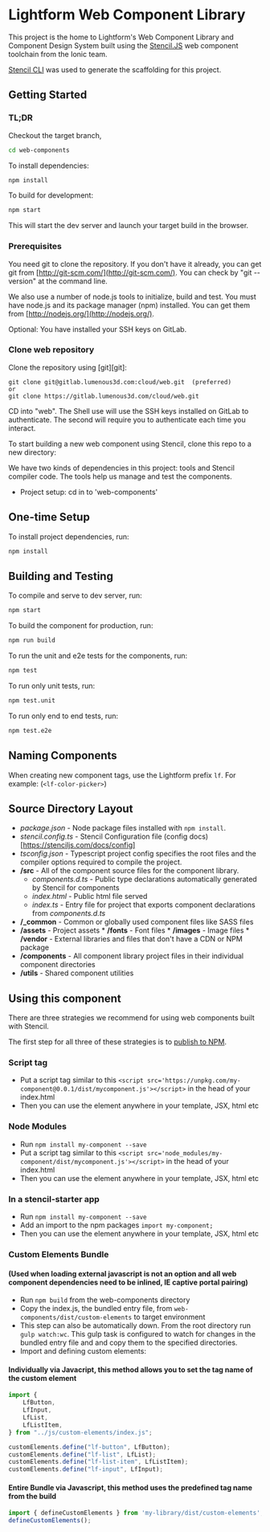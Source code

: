 

# Lightform Web Component Library

This project is the home to Lightform's Web Component Library and Component Design System built using the [Stencil.JS](https://stenciljs.com/) web component toolchain from the Ionic team. 

[Stencil CLI](https://stenciljs.com/docs/cli) was used to generate the scaffolding for this project.

## Getting Started

### TL;DR

Checkout the target branch, 

```bash
cd web-components
```

To install dependencies: 

```bash
npm install
```

To build for development: 

```bash
npm start
```

This will start the dev server and launch your target build in the browser.

### Prerequisites

You need git to clone the repository. If you don't have it already, you can get git from
[http://git-scm.com/](http://git-scm.com/). You can check by "git --version" at the command line.

We also use a number of node.js tools to initialize, build and test. You must have node.js and
its package manager (npm) installed.  You can get them from [http://nodejs.org/](http://nodejs.org/).

Optional: You have installed your SSH keys on GitLab.

### Clone web repository

Clone the repository using [git][git]:

```Shell
git clone git@gitlab.lumenous3d.com:cloud/web.git  (preferred)
or
git clone https://gitlab.lumenous3d.com/cloud/web.git
```
CD into "web". The Shell use will use the SSH keys installed on GitLab to authenticate. The second will require you to authenticate each time you interact.

To start building a new web component using Stencil, clone this repo to a new directory:


We have two kinds of dependencies in this project: tools and Stencil compiler code.  The tools help us manage and test the components.


- Project setup:  cd in to 'web-components'

## One-time Setup

To install project dependencies, run: 

```bash
npm install
```

## Building and Testing
To compile and serve to dev server, run: 

```bash
npm start
```

To build the component for production, run:

```bash
npm run build
```

To run the unit and e2e tests for the components, run:

```bash
npm test
```

To run only unit tests, run:

```bash
npm test.unit
```

To run only end to end tests, run:

```bash
npm test.e2e
```


## Naming Components

When creating new component tags, use the Lightform prefix `lf`. 
For example: (`<lf-color-picker>`)


## Source Directory Layout

* _package.json_   - Node package files installed with `npm install`.
* _stencil.config.ts_   - Stencil Configuration file (config docs)[https://stenciljs.com/docs/config]
* _tsconfig.json_   - Typescript project config specifies the root files and the compiler options required to compile the project. 
* **/src**          - All of the component source files for the component library.
    * _components.d.ts_      - Public type declarations automatically generated by Stencil for components
    * _index.html_           - Public html file served 
    * _index.ts_             - Entry file for project that exports component declarations from _components.d.ts_
* **/_common**      - Common or globally used component files like SASS files
* **/assets**       - Project assets
        * **/fonts**        - Font files
        * **/images**       - Image files
        * **/vendor**       - External libraries and files that don't have a CDN or NPM package
* **/components**   - All component library project files in their individual component directories
* **/utils**        - Shared component utilities 


## Using this component

There are three strategies we recommend for using web components built with Stencil.

The first step for all three of these strategies is to [publish to NPM](https://docs.npmjs.com/getting-started/publishing-npm-packages).

### Script tag

- Put a script tag similar to this `<script src='https://unpkg.com/my-component@0.0.1/dist/mycomponent.js'></script>` in the head of your index.html
- Then you can use the element anywhere in your template, JSX, html etc

### Node Modules
- Run `npm install my-component --save`
- Put a script tag similar to this `<script src='node_modules/my-component/dist/mycomponent.js'></script>` in the head of your index.html
- Then you can use the element anywhere in your template, JSX, html etc

### In a stencil-starter app
- Run `npm install my-component --save`
- Add an import to the npm packages `import my-component;`
- Then you can use the element anywhere in your template, JSX, html etc

### Custom Elements Bundle 
#### (Used when loading external javascript is not an option and all web component dependencies need to be inlined, IE captive portal pairing)
- Run `npm build` from the web-components directory
- Copy the index.js, the bundled entry file, from `web-components/dist/custom-elements` to target environment
- This step can also be automatically down.  From the root directory run `gulp watch:wc`.  This gulp task is configured to watch for changes in the bundled entry file and and copy them to the specified directories.
- Import and defining custom elements:

#### Individually via Javacript, this method allows you to set the tag name of the custom element
```javascript
import {
	LfButton,
	LfInput,
	LfList,
	LfListItem,
} from "../js/custom-elements/index.js";

customElements.define("lf-button", LfButton);
customElements.define("lf-list", LfList);
customElements.define("lf-list-item", LfListItem);
customElements.define("lf-input", LfInput);
```

#### Entire Bundle via Javascript, this method uses the predefined tag name from the build
```javascript
import { defineCustomElements } from 'my-library/dist/custom-elements';
defineCustomElements();
```
